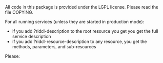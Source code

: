 All code in this package is provided under the LGPL license.
Please read the file COPYING.

For all running services (unless they are started in production mode):

* if you add ?riddl-description to the root resource you get you get the full
service description
* if you add ?riddl-resource-description to any resource,
you get the methods, parameters, and sub-resources

Please:


